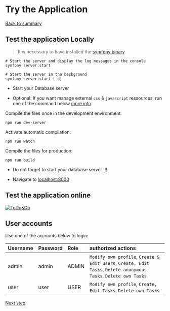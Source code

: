 # Try the Application

[Back to summary](../index.md)

## Test the application Locally

>It is necessary to have installed the [symfony binary](https://symfony.com/download).

```shell
# Start the server and display the log messages in the console
symfony server:start
 
# Start the server in the background
symfony server:start [-d]
```
* Start your Database server

* Optional: If you want manage external ``css`` & ``javascript`` ressources, run one of the command below [more info](https://symfony.com/doc/4.4/frontend/encore/simple-example.html#configuring-encore-webpack)

Compile the files once in the development environment:
```npm
npm run dev-server
```

Activate automatic compilation:
```shell
npm run watch
```

Compile the files for production:
```shell
npm run build
```

* Do not forget to start your database server !!!

* Navigate to [localhost:8000](http://localhost:8000)

## Test the application online

[![ToDo&Co](https://img.shields.io/badge/ToDo&Co-yellow.svg)](https://todolist.it-bigboss.de/ "Manage your tasks")

## User accounts
Use one of the accounts below to login:

Username | Password | Role  | authorized actions
:------- | :------- | :-----| :--------
 admin   |   admin  | ADMIN | ``Modify own profile``, ``Create & Edit users``, ``Create, Edit Tasks``, ``Delete anonymous Tasks``, ``Delete own Tasks``
 user    |   user   | USER  | ``Modify own profile``,  ``Create, Edit Tasks``, ``Delete own Tasks``

[Next step](tests.html "Run Tests")
